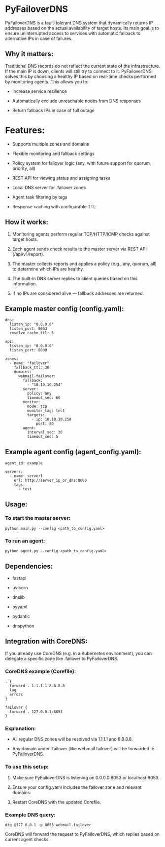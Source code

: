 # PyFailoverDNS
PyFailoverDNS is a fault-tolerant DNS system that dynamically returns IP addresses based on the actual availability of target hosts. Its main goal is to ensure uninterrupted access to services with automatic fallback to alternative IPs in case of failures.

## Why it matters:
Traditional DNS records do not reflect the current state of the infrastructure. If the main IP is down, clients will still try to connect to it. PyFailoverDNS solves this by choosing a healthy IP based on real-time checks performed by monitoring agents. This allows you to:

+ Increase service resilience

+ Automatically exclude unreachable nodes from DNS responses

+ Return fallback IPs in case of full outage

# Features:

+ Supports multiple zones and domains

+ Flexible monitoring and fallback settings

+ Policy system for failover logic (any, with future support for quorum, priority, all)

+ REST API for viewing status and assigning tasks

+ Local DNS server for .failover zones

+ Agent task filtering by tags

+ Response caching with configurable TTL

## How it works:

1. Monitoring agents perform regular TCP/HTTP/ICMP checks against target hosts.

2. Each agent sends check results to the master server via REST API (/api/v1/report).

3. The master collects reports and applies a policy (e.g., any, quorum, all) to determine which IPs are healthy.

4. The built-in DNS server replies to client queries based on this information.

5. If no IPs are considered alive — fallback addresses are returned.

## Example master config (config.yaml):
```
dns:
  listen_ip: "0.0.0.0"
  listen_port: 8053
  resolve_cache_ttl: 5

api:
  listen_ip: "0.0.0.0"
  listen_port: 8000

zones:
  - name: "failover"
    fallback_ttl: 30
    domains:
      webmail.failover:
        fallback:
          - "10.10.10.254"
        server:
          policy: any
          timeout_sec: 60
        monitor:
          mode: tcp
          monitor_tag: test
          targets:
            - ip: 10.10.10.250
              port: 80
        agent:
          interval_sec: 30
          timeout_sec: 5
```

## Example agent config (agent_config.yaml):
```
agent_id: example

servers:
  - name: server1
    url: http://server_ip_or_dns:8000
    tags:
      - test
```


## Usage:
### To start the master server:
`python main.py --config <path_to_config.yaml>`

### To run an agent:
`python agent.py --config <path_to_config.yaml>`

## Dependencies:

+ fastapi

+ uvicorn

+ dnslib

+ pyyaml

+ pydantic

+ dnspython

## Integration with CoreDNS:

If you already use CoreDNS (e.g. in a Kubernetes environment), you can delegate a specific zone like .failover to PyFailoverDNS.

### CoreDNS example (Corefile):
```
. {
  forward . 1.1.1.1 8.8.8.8
  log
  errors
}

failover {
  forward . 127.0.0.1:8053
}
```

### Explanation:

+ All regular DNS zones will be resolved via 1.1.1.1 and 8.8.8.8.

+ Any domain under .failover (like webmail.failover) will be forwarded to PyFailoverDNS.

### To use this setup:

1. Make sure PyFailoverDNS is listening on 0.0.0.0:8053 or localhost:8053.

2. Ensure your config.yaml includes the failover zone and relevant domains.

3. Restart CoreDNS with the updated Corefile.

### Example DNS query:
```
dig @127.0.0.1 -p 8053 webmail.failover
```

CoreDNS will forward the request to PyFailoverDNS, which replies based on current agent checks.